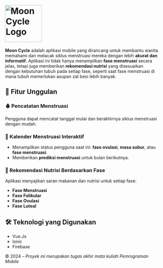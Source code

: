<h1>
  <img src="src/assets/images/logo%20with%20name.png" alt="Moon Cycle Logo" width="120" style="vertical-align: middle;"/>
</h1>


**Moon Cycle** adalah aplikasi mobile yang dirancang untuk membantu wanita memahami dan melacak siklus menstruasi mereka dengan lebih **akurat dan informatif**. Aplikasi ini tidak hanya menampilkan **fase menstruasi** secara jelas, tetapi juga memberikan **rekomendasi nutrisi** yang disesuaikan dengan kebutuhan tubuh pada setiap fase, seperti saat fase menstruasi di mana tubuh memerlukan asupan zat besi lebih banyak.

## 🌟 Fitur Unggulan

### 🩸 Pencatatan Menstruasi
Pengguna dapat mencatat tanggal mulai dan berakhirnya siklus menstruasi dengan mudah.

### 📆 Kalender Menstruasi Interaktif
- Menampilkan status pengguna saat ini: **fase ovulasi**, **masa subur**, atau **fase menstruasi**.
- Memberikan **prediksi menstruasi** untuk bulan berikutnya.

### 🥗 Rekomendasi Nutrisi Berdasarkan Fase
Aplikasi menyajikan saran makanan dan nutrisi untuk setiap fase:
- **Fase Menstruasi**
- **Fase Folikular**
- **Fase Ovulasi**
- **Fase Luteal**

## 🛠️ Teknologi yang Digunakan
- Vue.Js
- Ionic
- Firebase

© 2024 – *Proyek ini merupakan tugas akhir mata kuliah Pemrograman Mobile* 

